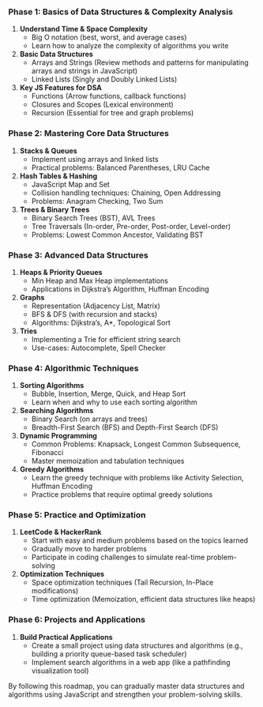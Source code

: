 ### **Phase 1: Basics of Data Structures & Complexity Analysis**
1. **Understand Time & Space Complexity**  
   - Big O notation (best, worst, and average cases)
   - Learn how to analyze the complexity of algorithms you write
2. **Basic Data Structures**  
   - Arrays and Strings (Review methods and patterns for manipulating arrays and strings in JavaScript)
   - Linked Lists (Singly and Doubly Linked Lists)
3. **Key JS Features for DSA**  
   - Functions (Arrow functions, callback functions)
   - Closures and Scopes (Lexical environment)
   - Recursion (Essential for tree and graph problems)

### **Phase 2: Mastering Core Data Structures**
1. **Stacks & Queues**  
   - Implement using arrays and linked lists
   - Practical problems: Balanced Parentheses, LRU Cache
2. **Hash Tables & Hashing**  
   - JavaScript Map and Set
   - Collision handling techniques: Chaining, Open Addressing
   - Problems: Anagram Checking, Two Sum
3. **Trees & Binary Trees**  
   - Binary Search Trees (BST), AVL Trees
   - Tree Traversals (In-order, Pre-order, Post-order, Level-order)
   - Problems: Lowest Common Ancestor, Validating BST

### **Phase 3: Advanced Data Structures**
1. **Heaps & Priority Queues**  
   - Min Heap and Max Heap implementations
   - Applications in Dijkstra’s Algorithm, Huffman Encoding
2. **Graphs**  
   - Representation (Adjacency List, Matrix)
   - BFS & DFS (with recursion and stacks)
   - Algorithms: Dijkstra’s, A*, Topological Sort
3. **Tries**  
   - Implementing a Trie for efficient string search
   - Use-cases: Autocomplete, Spell Checker

### **Phase 4: Algorithmic Techniques**
1. **Sorting Algorithms**  
   - Bubble, Insertion, Merge, Quick, and Heap Sort
   - Learn when and why to use each sorting algorithm
2. **Searching Algorithms**  
   - Binary Search (on arrays and trees)
   - Breadth-First Search (BFS) and Depth-First Search (DFS)
3. **Dynamic Programming**  
   - Common Problems: Knapsack, Longest Common Subsequence, Fibonacci
   - Master memoization and tabulation techniques
4. **Greedy Algorithms**  
   - Learn the greedy technique with problems like Activity Selection, Huffman Encoding
   - Practice problems that require optimal greedy solutions

### **Phase 5: Practice and Optimization**
1. **LeetCode & HackerRank**  
   - Start with easy and medium problems based on the topics learned
   - Gradually move to harder problems
   - Participate in coding challenges to simulate real-time problem-solving
2. **Optimization Techniques**  
   - Space optimization techniques (Tail Recursion, In-Place modifications)
   - Time optimization (Memoization, efficient data structures like heaps)

### **Phase 6: Projects and Applications**
1. **Build Practical Applications**  
   - Create a small project using data structures and algorithms (e.g., building a priority queue-based task scheduler)
   - Implement search algorithms in a web app (like a pathfinding visualization tool)

By following this roadmap, you can gradually master data structures and algorithms using JavaScript and strengthen your problem-solving skills.